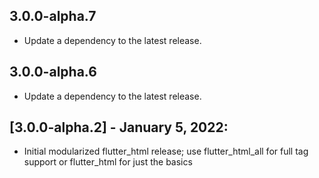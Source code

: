 ## 3.0.0-alpha.7

 - Update a dependency to the latest release.

## 3.0.0-alpha.6

 - Update a dependency to the latest release.

## [3.0.0-alpha.2] - January 5, 2022:
* Initial modularized flutter_html release; use flutter_html_all for full tag support or flutter_html for just the basics 
